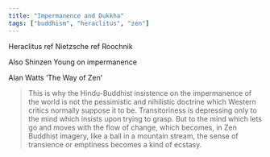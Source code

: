 ```yaml
---
title: "Impermanence and Dukkha"
tags: ["buddhism", "heraclitus", "zen"]
---
```


Heraclitus ref Nietzsche ref Roochnik

Also Shinzen Young on impermanence

Alan Watts ‘The Way of Zen’
> This is why the Hindu-Buddhist insistence on the impermanence of the world is not the pessimistic and nihilistic doctrine which Western critics normally suppose it to be. Transitoriness is depressing only to the mind which insists upon trying to grasp. But to the mind which lets go and moves with the flow of change, which becomes, in Zen Buddhist imagery, like a ball in a mountain stream, the sense of transience or emptiness becomes a kind of ecstasy.